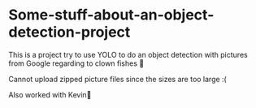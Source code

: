 # Some-stuff-about-an-object-detection-project
This is a project try to use YOLO to do an object detection with pictures from Google regarding to clown fishes 🐠

Cannot upload zipped picture files since the sizes are too large :(

Also worked with Kevin🧐
